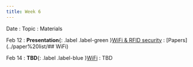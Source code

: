```yaml
---
title: Week 6
---
```


Date
: Topic
  : Materials

Feb 12
: **Presentation**{: .label .label-green }[WiFi & RFID security](#)
  : [Papers](../paper%20list/## WiFi)

Feb 14
: **TBD**{: .label .label-blue }[WiFi](#)
  : TBD
